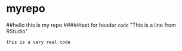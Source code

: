 # myrepo
##hello this is my repo
#####test for header
`code` 
"This is a line from RStudio"

`this is a very real code`

